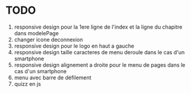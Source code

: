 # TODO
1. responsive design pour la 1ere ligne 
de l'index et la ligne du chapitre
dans modelePage
2. changer icone deconnexion
3. responsive design pour le logo en haut a gauche
4. responsive design taille caracteres de menu 
deroule dans le cas d'un smartphone
5. responsive design alignement a droite pour le menu
de pages dans le cas d'un smartphone
6. menu avec barre de défilement
7. quizz en js